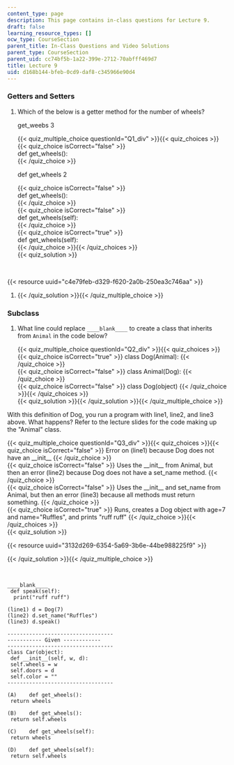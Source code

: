 ```yaml
---
content_type: page
description: This page contains in-class questions for Lecture 9.
draft: false
learning_resource_types: []
ocw_type: CourseSection
parent_title: In-Class Questions and Video Solutions
parent_type: CourseSection
parent_uid: cc74bf5b-1a22-399e-2712-70abfff469d7
title: Lecture 9
uid: d168b144-bfeb-0cd9-daf8-c345966e90d4
---
```

### Getters and Setters

1. Which of the below is a getter method for the number of wheels?        
      
    get\_weebs 3  
      
    {{< quiz_multiple_choice questionId="Q1_div" >}}{{< quiz_choices >}}{{< quiz_choice isCorrect="false" >}}  
    def get\_wheels():       
    {{< /quiz_choice >}}  
      
    def get\_wheels 2  
      
    {{< quiz_choice isCorrect="false" >}}  
    def get\_wheels():     
    {{< /quiz_choice >}}  
    {{< quiz_choice isCorrect="false" >}}  
    def get\_wheels(self):       
    {{< /quiz_choice >}}  
    {{< quiz_choice isCorrect="true" >}}  
    def get\_wheels(self):       
    {{< /quiz_choice >}}{{< /quiz_choices >}}  
    {{< quiz_solution >}}  
      
     

{{< resource uuid="c4e79feb-d329-f620-2a0b-250ea3c746aa" >}}

1. {{< /quiz_solution >}}{{< /quiz_multiple_choice >}}

### Subclass

1. What line could replace `____blank____` to create a class that inherits from `Animal` in the code below?        
      
    {{< quiz_multiple_choice questionId="Q2_div" >}}{{< quiz_choices >}}{{< quiz_choice isCorrect="true" >}} class Dog(Animal): {{< /quiz_choice >}}       
    {{< quiz_choice isCorrect="false" >}} class Animal(Dog): {{< /quiz_choice >}}       
    {{< quiz_choice isCorrect="false" >}} class Dog(object) {{< /quiz_choice >}}{{< /quiz_choices >}}       
    {{< quiz_solution >}}{{< /quiz_solution >}}{{< /quiz_multiple_choice >}}

With this definition of Dog, you run a program with line1, line2, and line3 above. What happens? Refer to the lecture slides for the code making up the "Animal" class.

{{< quiz_multiple_choice questionId="Q3_div" >}}{{< quiz_choices >}}{{< quiz_choice isCorrect="false" >}} Error on (line1) because Dog does not have an \_\_init\_\_ {{< /quiz_choice >}}       
{{< quiz_choice isCorrect="false" >}} Uses the \_\_init\_\_ from Animal, but then an error (line2) because Dog does not have a set\_name method. {{< /quiz_choice >}}       
{{< quiz_choice isCorrect="false" >}} Uses the \_\_init\_\_ and set\_name from Animal, but then an error (line3) because all methods must return something. {{< /quiz_choice >}}       
{{< quiz_choice isCorrect="true" >}} Runs, creates a Dog object with age=7 and name="Ruffles", and prints "ruff ruff" {{< /quiz_choice >}}{{< /quiz_choices >}}       
{{< quiz_solution >}}

{{< resource uuid="3132d269-6354-5a69-3b6e-44be988225f9" >}}

{{< /quiz_solution >}}{{< /quiz_multiple_choice >}}

 

```plaintext
____blank____
 def speak(self):
  print("ruff ruff")

(line1) d = Dog(7)
(line2) d.set_name("Ruffles")
(line3) d.speak()
```

```plaintext
----------------------------------
----------- Given ------------
----------------------------------
class Car(object):
 def __init__(self, w, d):
 self.wheels = w
 self.doors = d
 self.color = ""
----------------------------------

(A)    def get_wheels():
 return wheels

(B)    def get_wheels():
 return self.wheels

(C)    def get_wheels(self):
 return wheels

(D)    def get_wheels(self):
 return self.wheels
```
